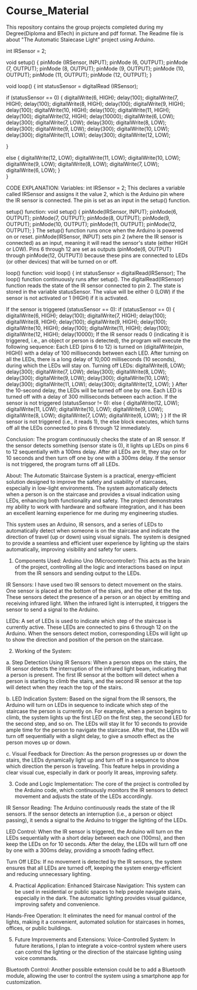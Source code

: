 # Course_Material
This repository contains the group projects completed during my Degree(Diploma and BTech) in picture and pdf format. The Readme file is about "The Automatic Staiecase Light" project using Arduino.

int IRSensor = 2; 

void setup() 
{
  pinMode (IRSensor, INPUT); 
  pinMode (6, OUTPUT); 
  pinMode (7, OUTPUT);
  pinMode (8, OUTPUT);
  pinMode (9, OUTPUT);
  pinMode (10, OUTPUT);
  pinMode (11, OUTPUT);
  pinMode (12, OUTPUT);
}

void loop()
{
  int statusSensor = digitalRead (IRSensor);
  
  if (statusSensor == 0)
  {
    digitalWrite(6, HIGH);
    delay(100);
     digitalWrite(7, HIGH);
    delay(100);
     digitalWrite(8, HIGH);
    delay(100);
     digitalWrite(9, HIGH);
    delay(100);
     digitalWrite(10, HIGH);
    delay(100);
     digitalWrite(11, HIGH);
    delay(100);
     digitalWrite(12, HIGH);
    delay(10000);
        digitalWrite(6, LOW);
    delay(300);
     digitalWrite(7, LOW);
    delay(300);
     digitalWrite(8, LOW);
    delay(300);
     digitalWrite(9, LOW);
    delay(300);
     digitalWrite(10, LOW);
    delay(300);
     digitalWrite(11, LOW);
    delay(300);
     digitalWrite(12, LOW);
  
  }
 
  else
  {
     digitalWrite(12, LOW);
     digitalWrite(11, LOW);
     digitalWrite(10, LOW);
     digitalWrite(9, LOW);
     digitalWrite(8, LOW);
     digitalWrite(7, LOW);
     digitalWrite(6, LOW);
  }  
}




CODE EXPLANATION:
Variables:
int IRSensor = 2;
This declares a variable called IRSensor and assigns it the value 2, which is the Arduino pin where the IR sensor is connected. The pin is set as an input in the setup() function.

setup() function:
void setup() 
{
  pinMode(IRSensor, INPUT); 
  pinMode(6, OUTPUT); 
  pinMode(7, OUTPUT);
  pinMode(8, OUTPUT);
  pinMode(9, OUTPUT);
  pinMode(10, OUTPUT);
  pinMode(11, OUTPUT);
  pinMode(12, OUTPUT);
}
The setup() function runs once when the Arduino is powered on or reset.
pinMode(IRSensor, INPUT) sets pin 2 (where the IR sensor is connected) as an input, meaning it will read the sensor's state (either HIGH or LOW).
Pins 6 through 12 are set as outputs (pinMode(6, OUTPUT) through pinMode(12, OUTPUT)) because these pins are connected to LEDs (or other devices) that will be turned on or off.

loop() function:
void loop()
{
  int statusSensor = digitalRead(IRSensor);
The loop() function continuously runs after setup().
The digitalRead(IRSensor) function reads the state of the IR sensor connected to pin 2. The state is stored in the variable statusSensor. The value will be either 0 (LOW) if the sensor is not activated or 1 (HIGH) if it is activated.

If the sensor is triggered (statusSensor == 0):
  if (statusSensor == 0)
  {
    digitalWrite(6, HIGH);
    delay(100);
    digitalWrite(7, HIGH);
    delay(100);
    digitalWrite(8, HIGH);
    delay(100);
    digitalWrite(9, HIGH);
    delay(100);
    digitalWrite(10, HIGH);
    delay(100);
    digitalWrite(11, HIGH);
    delay(100);
    digitalWrite(12, HIGH);
    delay(10000);
If the IR sensor reads 0 (indicating it is triggered, i.e., an object or person is detected), the program will execute the following sequence:
Each LED (pins 6 to 12) is turned on (digitalWrite(pin, HIGH)) with a delay of 100 milliseconds between each LED.
After turning on all the LEDs, there is a long delay of 10,000 milliseconds (10 seconds), during which the LEDs will stay on.
Turning off LEDs:
    digitalWrite(6, LOW);
    delay(300);
    digitalWrite(7, LOW);
    delay(300);
    digitalWrite(8, LOW);
    delay(300);
    digitalWrite(9, LOW);
    delay(300);
    digitalWrite(10, LOW);
    delay(300);
    digitalWrite(11, LOW);
    delay(300);
    digitalWrite(12, LOW);
  }
After the 10-second delay, the LEDs will be turned off one by one. Each LED is turned off with a delay of 300 milliseconds between each action.
If the sensor is not triggered (statusSensor != 0):
  else
  {
     digitalWrite(12, LOW);
     digitalWrite(11, LOW);
     digitalWrite(10, LOW);
     digitalWrite(9, LOW);
     digitalWrite(8, LOW);
     digitalWrite(7, LOW);
     digitalWrite(6, LOW);
  }
}
If the IR sensor is not triggered (i.e., it reads 1), the else block executes, which turns off all the LEDs connected to pins 6 through 12 immediately.

Conclusion:
The program continuously checks the state of an IR sensor. If the sensor detects something (sensor state is 0), it lights up LEDs on pins 6 to 12 sequentially with a 100ms delay. After all LEDs are lit, they stay on for 10 seconds and then turn off one by one with a 300ms delay.
If the sensor is not triggered, the program turns off all LEDs.


About:
The Automatic Staircase System is a practical, energy-efficient solution designed to improve the safety and usability of staircases, especially in low-light environments. The system automatically detects when a person is on the staircase and provides a visual indication using LEDs, enhancing both functionality and safety. The project demonstrates my ability to work with hardware and software integration, and it has been an excellent learning experience for me during my engineering studies.

This system uses an Arduino, IR sensors, and a series of LEDs to automatically detect when someone is on the staircase and indicate the direction of travel (up or down) using visual signals. The system is designed to provide a seamless and efficient user experience by lighting up the stairs automatically, improving visibility and safety for users.

1. Components Used:
Arduino Uno (Microcontroller):
This acts as the brain of the project, controlling all the logic and interactions based on input from the IR sensors and sending output to the LEDs.

IR Sensors:
I have used two IR sensors to detect movement on the stairs. One sensor is placed at the bottom of the stairs, and the other at the top. These sensors detect the presence of a person or an object by emitting and receiving infrared light. When the infrared light is interrupted, it triggers the sensor to send a signal to the Arduino.

LEDs:
A set of LEDs is used to indicate which step of the staircase is currently active. These LEDs are connected to pins 6 through 12 on the Arduino. When the sensors detect motion, corresponding LEDs will light up to show the direction and position of the person on the staircase.


2. Working of the System:

a. Step Detection Using IR Sensors:
When a person steps on the stairs, the IR sensor detects the interruption of the infrared light beam, indicating that a person is present.
The first IR sensor at the bottom will detect when a person is starting to climb the stairs, and the second IR sensor at the top will detect when they reach the top of the stairs.

b. LED Indication System:
Based on the signal from the IR sensors, the Arduino will turn on LEDs in sequence to indicate which step of the staircase the person is currently on.
For example, when a person begins to climb, the system lights up the first LED on the first step, the second LED for the second step, and so on.
The LEDs will stay lit for 10 seconds to provide ample time for the person to navigate the staircase. After that, the LEDs will turn off sequentially with a slight delay, to give a smooth effect as the person moves up or down.

c. Visual Feedback for Direction:
As the person progresses up or down the stairs, the LEDs dynamically light up and turn off in a sequence to show which direction the person is traveling.
This feature helps in providing a clear visual cue, especially in dark or poorly lit areas, improving safety.

3. Code and Logic Implementation:
The core of the project is controlled by the Arduino code, which continuously monitors the IR sensors to detect movement and adjusts the state of the LEDs accordingly.

IR Sensor Reading:
The Arduino continuously reads the state of the IR sensors. If the sensor detects an interruption (i.e., a person or object passing), it sends a signal to the Arduino to trigger the lighting of the LEDs.

LED Control:
When the IR sensor is triggered, the Arduino will turn on the LEDs sequentially with a short delay between each one (100ms), and then keep the LEDs on for 10 seconds. After the delay, the LEDs will turn off one by one with a 300ms delay, providing a smooth fading effect.

Turn Off LEDs:
If no movement is detected by the IR sensors, the system ensures that all LEDs are turned off, keeping the system energy-efficient and reducing unnecessary lighting.

4. Practical Application:
Enhanced Staircase Navigation:
This system can be used in residential or public spaces to help people navigate stairs, especially in the dark. The automatic lighting provides visual guidance, improving safety and convenience.

Hands-Free Operation:
It eliminates the need for manual control of the lights, making it a convenient, automated solution for staircases in homes, offices, or public buildings.

5. Future Improvements and Extensions:
Voice-Controlled System:
In future iterations, I plan to integrate a voice-control system where users can control the lighting or the direction of the staircase lighting using voice commands.

Bluetooth Control:
Another possible extension could be to add a Bluetooth module, allowing the user to control the system using a smartphone app for customization.
